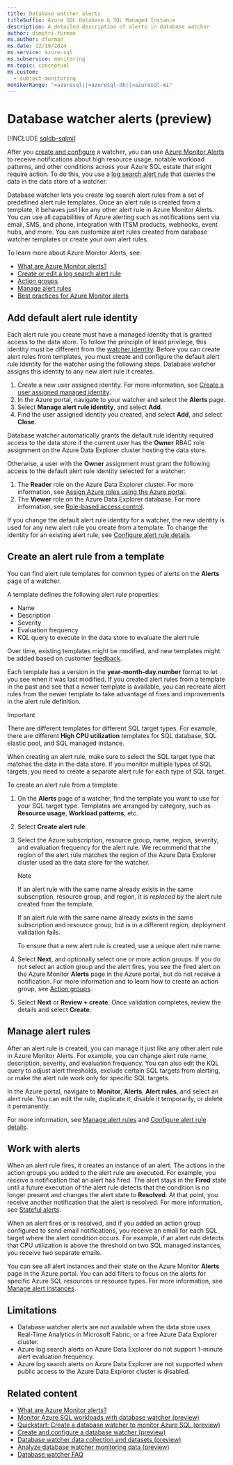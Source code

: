 ```yaml
---
title: Database watcher alerts
titleSuffix: Azure SQL Database & SQL Managed Instance
description: A detailed description of alerts in database watcher
author: dimitri-furman
ms.author: dfurman
ms.date: 12/19/2024
ms.service: azure-sql
ms.subservice: monitoring
ms.topic: conceptual
ms.custom:
  - subject-monitoring
monikerRange: "=azuresql||=azuresql-db||=azuresql-mi"
---
```


# Database watcher alerts (preview)

[!INCLUDE [sqldb-sqlmi](./includes/appliesto-sqldb-sqlmi.md)]

After you [create and configure](database-watcher-manage.md) a watcher, you can use [Azure Monitor Alerts](/azure/azure-monitor/alerts/alerts-overview) to receive notifications about high resource usage, notable workload patterns, and other conditions across your Azure SQL estate that might require action. To do this, you use a [log search alert rule](/azure/azure-monitor/alerts/alerts-create-log-alert-rule) that queries the data in the data store of a watcher.

Database watcher lets you create log search alert rules from a set of predefined alert rule templates. Once an alert rule is created from a template, it behaves just like any other alert rule in Azure Monitor Alerts. You can use all capabilities of Azure alerting such as notifications sent via email, SMS, and phone, integration with ITSM products, webhooks, event hubs, and more. You can customize alert rules created from database watcher templates or create your own alert rules.

To learn more about Azure Monitor Alerts, see:

- [What are Azure Monitor alerts?](/azure/azure-monitor/alerts/alerts-overview)
- [Create or edit a log search alert rule](/azure/azure-monitor/alerts/alerts-create-log-alert-rule)
- [Action groups](/azure/azure-monitor/alerts/action-groups)
- [Manage alert rules](/azure/azure-monitor/alerts/alerts-manage-alert-rules)
- [Best practices for Azure Monitor alerts](/azure/azure-monitor/best-practices-alerts)

## Add default alert rule identity

Each alert rule you create must have a managed identity that is granted access to the data store. To follow the principle of least privilege, this identity must be different from the [watcher identity](database-watcher-manage.md#modify-watcher-identity). Before you can create alert rules from templates, you must create and configure the default alert rule identity for the watcher using the following steps. Database watcher assigns this identity to any new alert rule it creates.

1. Create a new user assigned identity. For more information, see [Create a user assigned managed identity](/entra/identity/managed-identities-azure-resources/how-manage-user-assigned-managed-identities#create-a-user-assigned-managed-identity).
1. In the Azure portal, navigate to your watcher and select the **Alerts** page.
1. Select **Manage alert rule identity**, and select **Add**.
1. Find the user assigned identity you created, and select **Add**, and select **Close**.

Database watcher automatically grants the default rule identity required access to the data store if the current user has the **Owner** RBAC role assignment on the Azure Data Explorer cluster hosting the data store.

Otherwise, a user with the **Owner** assignment must grant the following access to the default alert rule identity selected for a watcher:

1. The **Reader** role on the Azure Data Explorer cluster. For more information, see [Assign Azure roles using the Azure portal](/azure/role-based-access-control/role-assignments-portal).
1. The **Viewer** role on the Azure Data Explorer database. For more information, see [Role-based access control](/kusto/access-control/role-based-access-control?view=azure-data-explorer).

If you change the default alert rule identity for a watcher, the new identity is used for any new alert rule you create from a template. To change the identity for an existing alert rule, see [Configure alert rule details](/azure/azure-monitor/alerts/alerts-create-log-alert-rule#configure-alert-rule-details).

## Create an alert rule from a template

You can find alert rule templates for common types of alerts on the **Alerts** page of a watcher.

A template defines the following alert rule properties:

- Name
- Description
- Severity
- Evaluation frequency
- KQL query to execute in the data store to evaluate the alert rule

Over time, existing templates might be modified, and new templates might be added based on customer [feedback](database-watcher-overview.md#send-feedback).

Each template has a version in the **year-month-day.number** format to let you see when it was last modified. If you created alert rules from a template in the past and see that a newer template is available, you can recreate alert rules from the newer template to take advantage of fixes and improvements in the alert rule definition.

> [!IMPORTANT]
>
> There are different templates for different SQL target types. For example, there are different **High CPU utilization** templates for SQL database, SQL elastic pool, and SQL managed instance.
> 
> When creating an alert rule, make sure to select the SQL target type that matches the data in the data store. If you monitor multiple types of SQL targets, you need to create a separate alert rule for each type of SQL target.

To create an alert rule from a template:

1. On the **Alerts** page of a watcher, find the template you want to use for your SQL target type. Templates are arranged by category, such as **Resource usage**, **Workload patterns**, etc.
1. Select **Create alert rule**.
1. Select the Azure subscription, resource group, name, region, severity, and evaluation frequency for the alert rule. We recommend that the region of the alert rule matches the region of the Azure Data Explorer cluster used as the data store for the watcher.

    > [!NOTE]
    >
    > If an alert rule with the same name already exists in the same subscription, resource group, and region, it is *replaced* by the alert rule created from the template.
    >
    > If an alert rule with the same name already exists in the same subscription and resource group, but is in a different region, deployment validation fails.
    >
    > To ensure that a new alert rule is created, use a unique alert rule name.

1. Select **Next**, and optionally select one or more action groups. If you do not select an action group and the alert fires, you see the fired alert on the Azure Monitor **Alerts** page in the Azure portal, but do not receive a notification. For more information and to learn how to create an action group, see [Action groups](/azure/azure-monitor/alerts/action-groups).
1. Select **Next** or **Review + create**. Once validation completes, review the details and select **Create**.

## Manage alert rules

After an alert rule is created, you can manage it just like any other alert rule in Azure Monitor Alerts. For example, you can change alert rule name, description, severity, and evaluation frequency. You can also edit the KQL query to adjust alert thresholds, exclude certain SQL targets from alerting, or make the alert rule work only for specific SQL targets.

In the Azure portal, navigate to **Monitor**, **Alerts**, **Alert rules**, and select an alert rule. You can edit the rule, duplicate it, disable it temporarily, or delete it permanently.

For more information, see [Manage alert rules](/azure/azure-monitor/alerts/alerts-manage-alert-rules) and [Configure alert rule details](/azure/azure-monitor/alerts/alerts-create-log-alert-rule#configure-alert-rule-details).

## Work with alerts

When an alert rule fires, it creates an instance of an alert. The actions in the action groups you added to the alert rule are executed. For example, you receive a notification that an alert has fired. The alert stays in the **Fired** state until a future execution of the alert rule detects that the condition is no longer present and changes the alert state to **Resolved**. At that point, you receive another notification that the alert is resolved. For more information, see [Stateful alerts](/azure/azure-monitor/alerts/alerts-overview#stateful-alerts).

When an alert fires or is resolved, and if you added an action group configured to send email notifications, you receive an email for each SQL target where the alert condition occurs. For example, if an alert rule detects that CPU utilization is above the threshold on two SQL managed instances, you receive two separate emails.

You can see all alert instances and their state on the Azure Monitor **Alerts** page in the Azure portal. You can add filters to focus on the alerts for specific Azure SQL resources or resource types. For more information, see [Manage alert instances](/azure/azure-monitor/alerts/alerts-manage-alert-instances).

## Limitations

- Database watcher alerts are not available when the data store uses Real-Time Analytics in Microsoft Fabric, or a free Azure Data Explorer cluster.
- Azure log search alerts on Azure Data Explorer do not support 1-minute alert evaluation frequency.
- Azure log search alerts on Azure Data Explorer are not supported when public access to the Azure Data Explorer cluster is disabled.

## Related content

- [What are Azure Monitor alerts?](/azure/azure-monitor/alerts/alerts-overview)
- [Monitor Azure SQL workloads with database watcher (preview)](database-watcher-overview.md)
- [Quickstart: Create a database watcher to monitor Azure SQL (preview)](database-watcher-quickstart.md)
- [Create and configure a database watcher (preview)](database-watcher-manage.md)
- [Database watcher data collection and datasets (preview)](database-watcher-data.md)
- [Analyze database watcher monitoring data (preview)](database-watcher-analyze.md)
- [Database watcher FAQ](database-watcher-faq.yml)